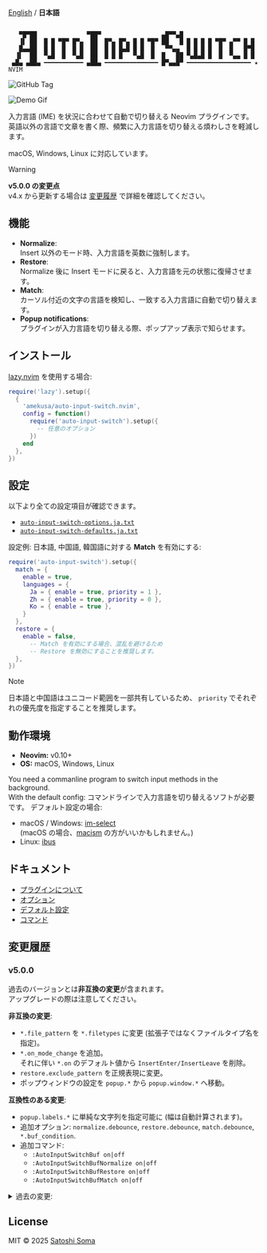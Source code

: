 <!--TRUNCATE:START-->
[English](README.md) / **日本語**

```

   ▀█▀██              ▀██▀                 ▄█▀▀▄█
   ▐▌ ██  █ █ ▀█▀ █▀▄  ██  █▀▄ █▀▄ █ █ ▀█▀ ██   █ █ █ █ █ ▀█▀ ▄▀▀ █ █
   █▄▄██  █ █  █  █ █  ██  █ █ █▄█ █ █  █   ▀▀▄▄  █ █ █ █  █  █   █▀█
  ▐▌  ██  ▀▄█  █  ▀▄█  ██  █ █ █   ▀▄█  █  █   ██ ▀▄█▄█ █  █  ▀▄▄ █ █
 ▄█▄ ▄██▄ ━━━━━━━━━━━ ▄██▄ ━━━━━━━━━━━━━━━ █▀▄▄█▀ ━━━━━━━━━━━━━━━━━━ ★ NVIM

```
![GitHub Tag](https://img.shields.io/github/v/tag/amekusa/auto-input-switch.nvim?label=stable&link=https%3A%2F%2Fgithub.com%2Famekusa%2Fauto-input-switch.nvim%2Ftags)

![Demo Gif](https://raw.githubusercontent.com/amekusa/assets/master/auto-input-switch.nvim/demo.gif)

<!--TRUNCATE:END-->
入力言語 (IME) を状況に合わせて自動で切り替える Neovim プラグインです。  
英語以外の言語で文章を書く際、頻繁に入力言語を切り替える煩わしさを軽減します。

macOS, Windows, Linux に対応しています。

> [!WARNING]  
> **v5.0.0 の変更点**  
> v4.x から更新する場合は [変更履歴](#changelog) で詳細を確認してください。


## 機能 <!-- #features -->
- **Normalize**:  
  Insert 以外のモード時、入力言語を英数に強制します。
- **Restore**:  
  Normalize 後に Insert モードに戻ると、入力言語を元の状態に復帰させます。
- **Match**:  
  カーソル付近の文字の言語を検知し、一致する入力言語に自動で切り替えます。
- **Popup notifications**:  
  プラグインが入力言語を切り替える際、ポップアップ表示で知らせます。


## インストール <!-- #installation -->
[lazy.nvim](https://github.com/folke/lazy.nvim) を使用する場合:

```lua
require('lazy').setup({
  {
    'amekusa/auto-input-switch.nvim',
    config = function()
      require('auto-input-switch').setup({
        -- 任意のオプション
      })
    end
  },
})
```


## 設定 <!-- #configuration -->
以下より全ての設定項目が確認できます。

- [`auto-input-switch-options.ja.txt`](doc/auto-input-switch-options.ja.txt)
- [`auto-input-switch-defaults.ja.txt`](doc/auto-input-switch-defaults.ja.txt)

設定例: 日本語, 中国語, 韓国語に対する **Match** を有効にする:

```lua
require('auto-input-switch').setup({
  match = {
    enable = true,
    languages = {
      Ja = { enable = true, priority = 1 },
      Zh = { enable = true, priority = 0 },
      Ko = { enable = true },
    }
  },
  restore = {
    enable = false,
      -- Match を有効にする場合、混乱を避けるため
      -- Restore を無効にすることを推奨します。
  },
})
```

> [!NOTE]
> 日本語と中国語はユニコード範囲を一部共有しているため、
> `priority` でそれぞれの優先度を指定することを推奨します。


## 動作環境 <!-- #requirements -->
- **Neovim:** v0.10+
- **OS:** macOS, Windows, Linux

You need a commanline program to switch input methods in the background.  
With the default config:
コマンドラインで入力言語を切り替えるソフトが必要です。
デフォルト設定の場合:

- macOS / Windows: [im-select](https://github.com/daipeihust/im-select)  
  (macOS の場合、[macism](https://github.com/laishulu/macism) の方がいいかもしれません。)
- Linux: [ibus](https://github.com/ibus/ibus)


<!--TRUNCATE:START-->
## ドキュメント <!-- #documents -->
- [プラグインについて](doc/auto-input-switch.ja.txt)
- [オプション](doc/auto-input-switch-options.ja.txt)
- [デフォルト設定](doc/auto-input-switch-defaults.ja.txt)
- [コマンド](doc/auto-input-switch-commands.ja.txt)


<!--TRUNCATE:END-->
## 変更履歴 <!-- #changelog -->

### v5.0.0
過去のバージョンとは**非互換の変更**が含まれます。  
アップグレードの際は注意してください。

**非互換の変更**:
- `*.file_pattern` を `*.filetypes` に変更 (拡張子ではなくファイルタイプ名を指定)。
- `*.on_mode_change` を追加。  
  それに伴い `*.on` のデフォルト値から `InsertEnter/InsertLeave` を削除。
- `restore.exclude_pattern` を正規表現に変更。
- ポップウィンドウの設定を `popup.*` から `popup.window.*` へ移動。

**互換性のある変更**:
- `popup.labels.*` に単純な文字列を指定可能に (幅は自動計算されます)。
- 追加オプション: `normalize.debounce`, `restore.debounce`, `match.debounce`, `*.buf_condition`.
- 追加コマンド:
  - `:AutoInputSwitchBuf on|off`
  - `:AutoInputSwitchBufNormalize on|off`
  - `:AutoInputSwitchBufRestore on|off`
  - `:AutoInputSwitchBufMatch on|off`

<details>
<summary>過去の変更:</summary>

- v4.1.0 – Override `cmd_set` per input method
- v4.0.0 – Custom popup labels, bug fixes
- v3.0.0 – Added Match feature
- v2.0.0 – Added async support
- v1.0.0 – Initial release

</details>


## License
MIT © 2025 [Satoshi Soma](https://github.com/amekusa)

